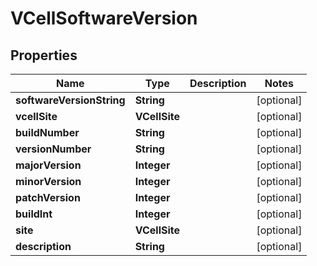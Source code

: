 

# VCellSoftwareVersion


## Properties

| Name | Type | Description | Notes |
|------------ | ------------- | ------------- | -------------|
|**softwareVersionString** | **String** |  |  [optional] |
|**vcellSite** | **VCellSite** |  |  [optional] |
|**buildNumber** | **String** |  |  [optional] |
|**versionNumber** | **String** |  |  [optional] |
|**majorVersion** | **Integer** |  |  [optional] |
|**minorVersion** | **Integer** |  |  [optional] |
|**patchVersion** | **Integer** |  |  [optional] |
|**buildInt** | **Integer** |  |  [optional] |
|**site** | **VCellSite** |  |  [optional] |
|**description** | **String** |  |  [optional] |



